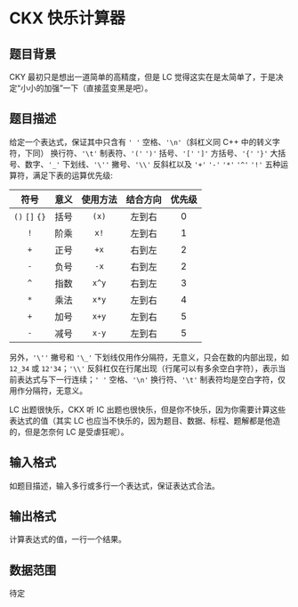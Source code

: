 # CKX 快乐计算器

## 题目背景

CKY 最初只是想出一道简单的高精度，但是 LC 觉得这实在是太简单了，于是决定“小小的加强”一下（直接蓝变黑是吧）。

## 题目描述

给定一个表达式，保证其中只含有 `' '` 空格、`'\n'`（斜杠义同 C++ 中的转义字符，下同） 换行符、`'\t'` 制表符、`'('` `')'` 括号、`'['` `']'` 方括号、`'{'` `'}'` 大括号、数字、`'_'` 下划线、`'\''` 撇号、`'\\'` 反斜杠以及 `'+'` `'-'` `'*'` `'^'` `'!'` 五种运算符，满足下表的运算优先级:

| 符号 | 意义 | 使用方法 | 结合方向 | 优先级 |
| :---: | :---: | :---: | :---: | :---: |
| `()` `[]` `{}` | 括号 | `(x)` | 左到右 | 0 |
| `!` | 阶乘 | `x!` | 左到右 | 1 |
| `+` | 正号 | `+x` | 右到左 | 2 |
| `-` | 负号 | `-x` | 右到左 | 2 |
| `^` | 指数 | `x^y` | 右到左 | 3 |
| `*` | 乘法 | `x*y` | 左到右 | 4 |
| `+` | 加号 | `x+y` | 左到右 | 5 |
| `-` | 减号 | `x-y` | 左到右 | 5 |

另外，`'\''` 撇号和 `'\_'` 下划线仅用作分隔符，无意义，只会在数的内部出现，如 `12_34` 或 `12'34`；`'\\'` 反斜杠仅在行尾出现（行尾可以有多余空白字符），表示当前表达式与下一行连续；`' '` 空格、`'\n'` 换行符、`'\t'` 制表符均是空白字符，仅用作分隔符，无意义。

LC 出题很快乐，CKX 听 IC 出题也很快乐，但是你不快乐，因为你需要计算这些表达式的值（其实 LC 也应当不快乐的，因为题目、数据、标程、题解都是他造的，但是怎奈何 LC 是受虐狂呢）。

## 输入格式

如题目描述，输入多行或多行一个表达式，保证表达式合法。

## 输出格式

计算表达式的值，一行一个结果。

## 数据范围

待定